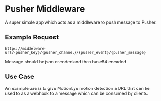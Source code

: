 # Pusher Middleware

A super simple app which acts as a middleware to push message to Pusher.

## Example Request
```
https://middelware-url/{pusher_key}/{pusher_channel}/{pusher_event}/{pusher_message}
```

Message should be json encoded and then base64 encoded.

## Use Case
An example use is to give MotionEye motion detection a URL that can be used to as a webhook to a message which can be consumed by clients.
